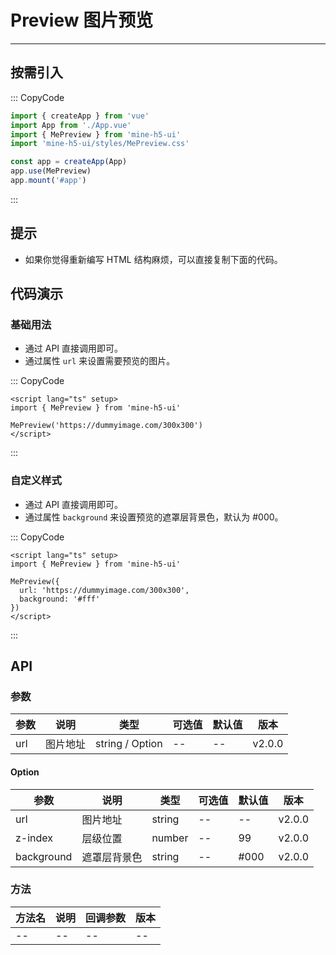 # Preview 图片预览

---

## 按需引入

::: CopyCode

```js
import { createApp } from 'vue'
import App from './App.vue'
import { MePreview } from 'mine-h5-ui'
import 'mine-h5-ui/styles/MePreview.css'

const app = createApp(App)
app.use(MePreview)
app.mount('#app')
```

:::

## 提示

- 如果你觉得重新编写 HTML 结构麻烦，可以直接复制下面的代码。

## 代码演示

### 基础用法

- 通过 API 直接调用即可。
- 通过属性 `url` 来设置需要预览的图片。

::: CopyCode

```vue
<script lang="ts" setup>
import { MePreview } from 'mine-h5-ui'

MePreview('https://dummyimage.com/300x300')
</script>
```

:::

### 自定义样式

- 通过 API 直接调用即可。
- 通过属性 `background` 来设置预览的遮罩层背景色，默认为 #000。

::: CopyCode

```vue
<script lang="ts" setup>
import { MePreview } from 'mine-h5-ui'

MePreview({
  url: 'https://dummyimage.com/300x300',
  background: '#fff'
})
</script>
```

:::

## API

### 参数

| 参数 | 说明     | 类型            | 可选值 | 默认值 | 版本   |
| ---- | -------- | --------------- | ------ | ------ | ------ |
| url  | 图片地址 | string / Option | --     | --     | v2.0.0 |

#### Option

| 参数       | 说明         | 类型   | 可选值 | 默认值 | 版本   |
| ---------- | ------------ | ------ | ------ | ------ | ------ |
| url        | 图片地址     | string | --     | --     | v2.0.0 |
| z-index    | 层级位置     | number | --     | 99     | v2.0.0 |
| background | 遮罩层背景色 | string | --     | #000   | v2.0.0 |

### 方法

| 方法名 | 说明 | 回调参数 | 版本 |
| ------ | ---- | -------- | ---- |
| --     | --   | --       | --   |
